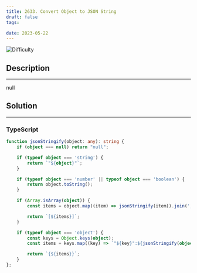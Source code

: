 ```yaml
---
title: 2633. Convert Object to JSON String
draft: false
tags: 

date: 2023-05-22
---
```


![Difficulty](https://img.shields.io/badge/Difficulty-Medium-blue.svg)

## Description

---
null

## Solution

---
### TypeScript
``` ts title='convert-object-to-json-string'
function jsonStringify(object: any): string {
    if (object === null) return "null";

    if (typeof object === 'string') {
        return `"${object}"`;
    }

    if (typeof object === 'number' || typeof object === 'boolean') {
        return object.toString();
    }

    if (Array.isArray(object)) {
        const items = object.map((item) => jsonStringify(item)).join(',');

        return `[${items}]`;
    }

    if (typeof object === 'object') {
        const keys = Object.keys(object);
        const items = keys.map((key) => `"${key}":${jsonStringify(object[key])}`).join(',');

        return `{${items}}`;
    }
};

```

